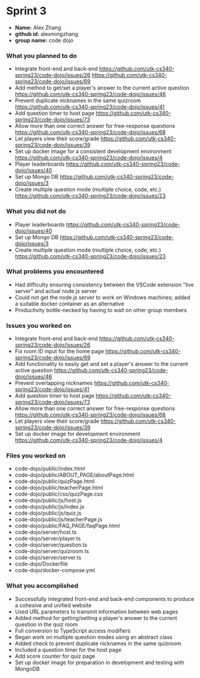 # Sprint 3
<!-- (include your name, github id, and group name here) -->
- **Name:** Alex Zhang
- **github id:** alexmingzhang
- **group name:** code dojo

### What you planned to do
<!-- (Give a short bulleted list of the items you planned to do for this sprint. Include the github issue number and link to the issue) -->
- Integrate front-end and back-end https://github.com/utk-cs340-spring23/code-dojo/issues/26 https://github.com/utk-cs340-spring23/code-dojo/issues/69
- Add method to get/set a player's answer to the current active question https://github.com/utk-cs340-spring23/code-dojo/issues/46
- Prevent duplicate nicknames in the same quizroom https://github.com/utk-cs340-spring23/code-dojo/issues/41
- Add question timer to host page https://github.com/utk-cs340-spring23/code-dojo/issues/73
- Allow more than one correct answer for free-response questions https://github.com/utk-cs340-spring23/code-dojo/issues/68
- Let players view their score/grade https://github.com/utk-cs340-spring23/code-dojo/issues/39
- Set up docker image for a consistent development environment https://github.com/utk-cs340-spring23/code-dojo/issues/4
- Player leaderboards https://github.com/utk-cs340-spring23/code-dojo/issues/40
- Set up Mongo DB https://github.com/utk-cs340-spring23/code-dojo/issues/3
- Create multiple question mode (multiple choice, code, etc.) https://github.com/utk-cs340-spring23/code-dojo/issues/23

### What you did not do
<!-- (Give a short bulleted list of the items that you planned to do, but did not accomplish) -->
- Player leaderboards https://github.com/utk-cs340-spring23/code-dojo/issues/40
- Set up Mongo DB https://github.com/utk-cs340-spring23/code-dojo/issues/3
- Create multiple question mode (multiple choice, code, etc.) https://github.com/utk-cs340-spring23/code-dojo/issues/23


### What problems you encountered
<!-- (List the problems you encountered) -->
- Had difficulty ensuring consistency between the VSCode extension "live server" and actual node.js server
- Could not get the node.js server to work on Windows machines; added a suitable docker container as an alternative
- Productivity bottle-necked by having to wait on other group members

### Issues you worked on
<!-- (List the specific github issues that you worked on with a link to the issue (ex: #1 Sample Issue) -->
- Integrate front-end and back-end https://github.com/utk-cs340-spring23/code-dojo/issues/26
- Fix room ID input for the home page https://github.com/utk-cs340-spring23/code-dojo/issues/69
- Add functionality to easily get and set a player's answer to the current active question https://github.com/utk-cs340-spring23/code-dojo/issues/46
- Prevent overlapping nicknames https://github.com/utk-cs340-spring23/code-dojo/issues/41
- Add question timer to host page https://github.com/utk-cs340-spring23/code-dojo/issues/73
- Allow more than one correct answer for free-response questions https://github.com/utk-cs340-spring23/code-dojo/issues/68
- Let players view their score/grade https://github.com/utk-cs340-spring23/code-dojo/issues/39
- Set up docker image for development environment https://github.com/utk-cs340-spring23/code-dojo/issues/4


### Files you worked on
<!-- (Give a bulleted list of the files in your github repo that you worked on. Give the full pathname.) -->
- code-dojo/public/index.html
- code-dojo/public/ABOUT_PAGE/aboutPage.html
- code-dojo/public/quizPage.html
- code-dojo/public/teacherPage.html
- code-dojo/public/css/quizPage.css
- code-dojo/public/js/host.js
- code-dojo/public/js/index.js
- code-dojo/public/js/quiz.js
- code-dojo/public/js/teacherPage.js
- code-dojo/public/FAQ_PAGE/faqPage.html
- code-dojo/server/host.ts
- code-dojo/server/player.ts
- code-dojo/server/question.ts
- code-dojo/server/quizroom.ts
- code-dojo/server/server.ts
- code-dojo/Dockerfile
- code-dojo/docker-compose.yml

### What you accomplished
<!-- (Give a description of the features you added or tasks you accomplished. Provide some detail here. This section will be a little longer than the bulleted lists above) -->
- Successfully integrated front-end and back-end components to produce a cohesive and unified website
- Used URL parameters to transmit information between web pages
- Added method for getting/setting a player's answer to the current question in the quiz room
- Full conversion to TypeScript access modifiers
- Began work on multiple question modes using an abstract class
- Added check to prevent duplicate nicknames in the same quizroom
- Included a question timer for the host page
- Add score counter for quiz page
- Set up docker image for preparation in development and testing with MongoDB
